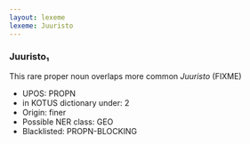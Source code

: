 ```yaml
---
layout: lexeme
lexeme: Juuristo
---
```


###  Juuristo₁

This rare proper noun overlaps more common *Juuristo* (FIXME)
* UPOS:  PROPN
* in KOTUS dictionary under:  2
* Origin:  finer
* Possible NER class:  GEO
* Blacklisted:  PROPN-BLOCKING

